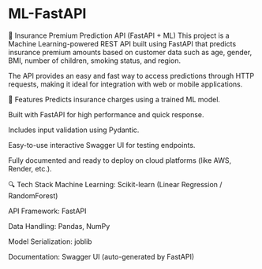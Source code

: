 # ML-FastAPI

🚀 Insurance Premium Prediction API (FastAPI + ML)
This project is a Machine Learning-powered REST API built using FastAPI that predicts insurance premium amounts based on customer data such as age, gender, BMI, number of children, smoking status, and region.

The API provides an easy and fast way to access predictions through HTTP requests, making it ideal for integration with web or mobile applications.

🧠 Features
Predicts insurance charges using a trained ML model.

Built with FastAPI for high performance and quick response.

Includes input validation using Pydantic.

Easy-to-use interactive Swagger UI for testing endpoints.

Fully documented and ready to deploy on cloud platforms (like AWS, Render, etc.).

🔍 Tech Stack
Machine Learning: Scikit-learn (Linear Regression / RandomForest)

API Framework: FastAPI

Data Handling: Pandas, NumPy

Model Serialization: joblib

Documentation: Swagger UI (auto-generated by FastAPI)
